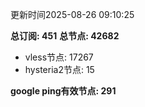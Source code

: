 更新时间2025-08-26 09:10:25

**总订阅: 451**
**总节点: 42682**
- vless节点: 17267
- hysteria2节点: 15

**google ping有效节点: 291**
